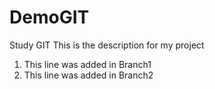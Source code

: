 # DemoGIT
Study GIT
This is the description for my project

1) This line was added in Branch1
2) This line was added in Branch2
